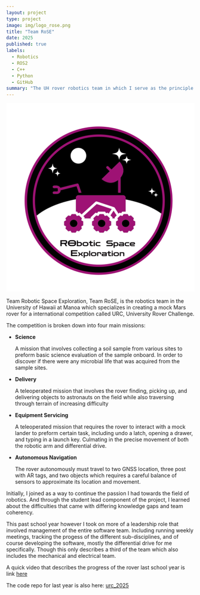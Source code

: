 ```yaml
---
layout: project
type: project
image: img/logo_rose.png
title: "Team RoSE"
date: 2025
published: true
labels:
  - Robotics
  - ROS2
  - C++
  - Python
  - GitHub
summary: "The UH rover robotics team in which I serve as the principle lead for the Guidance, Navigation, and Control subsystem."
---
```


<img class="img-fluid" src="../img/rose_logo.png">

Team Robotic Space Exploration, Team RoSE, is the robotics team in the University of Hawaii at Manoa which specializes in creating a mock Mars rover for a international competition called URC, University Rover Challenge. 

The competition is broken down into four main missions: 

- **Science**

  A mission that involves collecting a soil sample from various sites to preform basic science evaluation of the sample onboard. In order to discover if there were any microbial life that was acquired from the sample sites.

- **Delivery**

  A teleoperated mission that involves the rover finding, picking up, and delivering objects to astronauts on the field while also traversing through terrain of increasing difficulty

- **Equipment Servicing**

  A teleoperated mission that requires the rover to interact with a mock lander to preform certain task, including undo a latch, opening a drawer, and typing in a launch key. Culmating in the precise movement of both the robotic arm and differential drive.

- **Autonomous Navigation**

  The rover autonomously must travel to two GNSS location, three post with AR tags, and two objects which requires a careful balance of sensors to approximate its location and movement.

Initially, I joined as a way to continue the passion I had towards the field of robotics. And through the student lead component of the project, I learned about the difficulties that came with differing knowledge gaps and team coherency. 

This past school year however I took on more of a leadership role that involved management of the entire software team. Including running weekly meetings, tracking the progess of the different sub-disciplines, and of course developing the software, mostly the differential drive for me specifically. Though this only describes a third of the team which also includes the mechanical and electrical team. 

A quick video that describes the progress of the rover last school year is link [here](https://www.youtube.com/watch?v=bVW3kchtqlg)

The code repo for last year is also here: [urc_2025](https://github.com/RoboticSpaceExploration/urc_2025)
